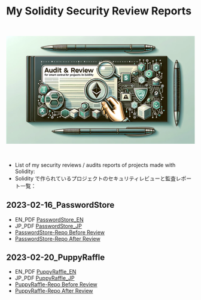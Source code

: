 <!-- @format -->

# My Solidity Security Review Reports

<br/>
<p align="center">
<img src="./Audit_reports_images.webp" width="600" alt="Security review">
</p>
<br/>

- List of my security reviews / audits reports of projects made with Solidity:
- Solidity で作られているプロジェクトのセキュリティレビューと監査レポート一覧：

## 2023-02-16_PasswordStore

- EN_PDF [PasswordStore_EN](./2023-02-17_PasswordStore_Audit/2023-02-17_PasswordStore_audit_report_en.pdf)
- JP_PDF [PasswordStore_JP](./2023-02-17_PasswordStore_Audit/2023-02-17_PasswordStore_audit_report_ja.pdf)
- [PasswordStore-Repo Before Review](https://github.com/Cyfrin/3-passwordstore-audit/tree/onboarded)
- [PasswordStore-Repo After Review](https://github.com/Jer-B/passwordStore_after_audit)

## 2023-02-20_PuppyRaffle

- EN_PDF [PuppyRaffle_EN](./2023-02-17_PasswordStore_Audit/2023-02-20_PuppyRaffle_audit_report_en.pdf)
- JP_PDF [PuppyRaffle_JP](./2023-02-17_PasswordStore_Audit/2023-02-20_PuppyRaffle_audit_report_ja.pdf)
- [PuppyRaffle-Repo Before Review](https://github.com/Cyfrin/4-puppy-raffle-audit)
- [PuppyRaffle-Repo After Review](https://github.com/Jer-B/PuppyRaffle_after_audit)
